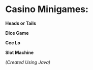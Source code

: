 # Casino Minigames:

**Heads or Tails**

**Dice Game**

**Cee Lo**

**Slot Machine**


*(Created Using Java)*
